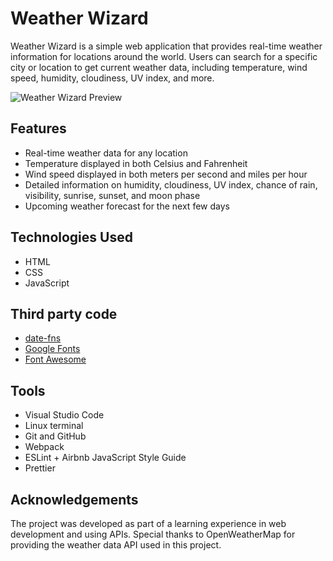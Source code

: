 # Weather Wizard

Weather Wizard is a simple web application that provides real-time weather
information for locations around the world. Users can search for a specific city
or location to get current weather data, including temperature, wind speed,
humidity, cloudiness, UV index, and more.

![Weather Wizard Preview](preview.png)

## Features

-   Real-time weather data for any location
-   Temperature displayed in both Celsius and Fahrenheit
-   Wind speed displayed in both meters per second and miles per hour
-   Detailed information on humidity, cloudiness, UV index, chance of rain,
    visibility, sunrise, sunset, and moon phase
-   Upcoming weather forecast for the next few days

## Technologies Used

-   HTML
-   CSS
-   JavaScript

## Third party code

-   [date-fns](https://date-fns.org/)
-   [Google Fonts](https://fonts.google.com/)
-   [Font Awesome](https://fontawesome.com/)

## Tools

-   Visual Studio Code
-   Linux terminal
-   Git and GitHub
-   Webpack
-   ESLint + Airbnb JavaScript Style Guide
-   Prettier

## Acknowledgements

The project was developed as part of a learning experience in web development
and using APIs. Special thanks to OpenWeatherMap for providing the weather data
API used in this project.
